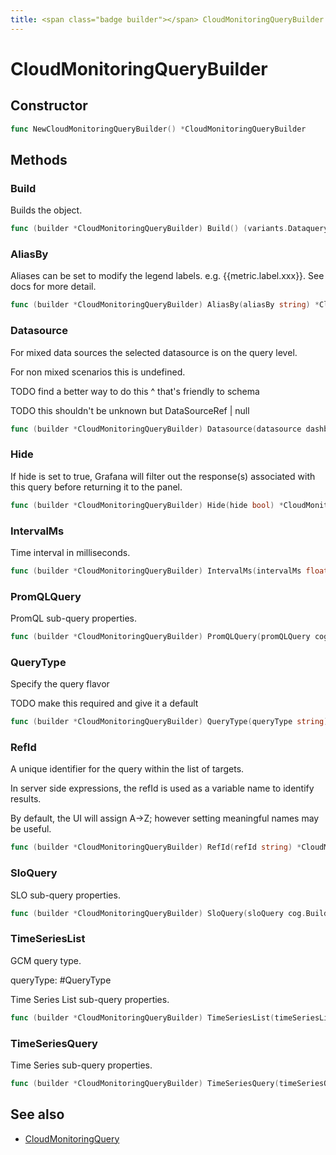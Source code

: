 ```yaml
---
title: <span class="badge builder"></span> CloudMonitoringQueryBuilder
---
```

# <span class="badge builder"></span> CloudMonitoringQueryBuilder

## Constructor

```go
func NewCloudMonitoringQueryBuilder() *CloudMonitoringQueryBuilder
```
## Methods

### <span class="badge object-method"></span> Build

Builds the object.

```go
func (builder *CloudMonitoringQueryBuilder) Build() (variants.Dataquery, error)
```

### <span class="badge object-method"></span> AliasBy

Aliases can be set to modify the legend labels. e.g. {{metric.label.xxx}}. See docs for more detail.

```go
func (builder *CloudMonitoringQueryBuilder) AliasBy(aliasBy string) *CloudMonitoringQueryBuilder
```

### <span class="badge object-method"></span> Datasource

For mixed data sources the selected datasource is on the query level.

For non mixed scenarios this is undefined.

TODO find a better way to do this ^ that's friendly to schema

TODO this shouldn't be unknown but DataSourceRef | null

```go
func (builder *CloudMonitoringQueryBuilder) Datasource(datasource dashboard.DataSourceRef) *CloudMonitoringQueryBuilder
```

### <span class="badge object-method"></span> Hide

If hide is set to true, Grafana will filter out the response(s) associated with this query before returning it to the panel.

```go
func (builder *CloudMonitoringQueryBuilder) Hide(hide bool) *CloudMonitoringQueryBuilder
```

### <span class="badge object-method"></span> IntervalMs

Time interval in milliseconds.

```go
func (builder *CloudMonitoringQueryBuilder) IntervalMs(intervalMs float64) *CloudMonitoringQueryBuilder
```

### <span class="badge object-method"></span> PromQLQuery

PromQL sub-query properties.

```go
func (builder *CloudMonitoringQueryBuilder) PromQLQuery(promQLQuery cog.Builder[googlecloudmonitoring.PromQLQuery]) *CloudMonitoringQueryBuilder
```

### <span class="badge object-method"></span> QueryType

Specify the query flavor

TODO make this required and give it a default

```go
func (builder *CloudMonitoringQueryBuilder) QueryType(queryType string) *CloudMonitoringQueryBuilder
```

### <span class="badge object-method"></span> RefId

A unique identifier for the query within the list of targets.

In server side expressions, the refId is used as a variable name to identify results.

By default, the UI will assign A->Z; however setting meaningful names may be useful.

```go
func (builder *CloudMonitoringQueryBuilder) RefId(refId string) *CloudMonitoringQueryBuilder
```

### <span class="badge object-method"></span> SloQuery

SLO sub-query properties.

```go
func (builder *CloudMonitoringQueryBuilder) SloQuery(sloQuery cog.Builder[googlecloudmonitoring.SLOQuery]) *CloudMonitoringQueryBuilder
```

### <span class="badge object-method"></span> TimeSeriesList

GCM query type.

queryType: #QueryType

Time Series List sub-query properties.

```go
func (builder *CloudMonitoringQueryBuilder) TimeSeriesList(timeSeriesList cog.Builder[googlecloudmonitoring.TimeSeriesList]) *CloudMonitoringQueryBuilder
```

### <span class="badge object-method"></span> TimeSeriesQuery

Time Series sub-query properties.

```go
func (builder *CloudMonitoringQueryBuilder) TimeSeriesQuery(timeSeriesQuery cog.Builder[googlecloudmonitoring.TimeSeriesQuery]) *CloudMonitoringQueryBuilder
```

## See also

 * <span class="badge object-type-struct"></span> [CloudMonitoringQuery](./object-CloudMonitoringQuery.md)

